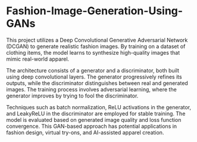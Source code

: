 # Fashion-Image-Generation-Using-GANs

This project utilizes a Deep Convolutional Generative Adversarial Network (DCGAN) to generate realistic fashion images. By training on a dataset of clothing items, the model learns to synthesize high-quality images that mimic real-world apparel.

The architecture consists of a generator and a discriminator, both built using deep convolutional layers. The generator progressively refines its outputs, while the discriminator distinguishes between real and generated images. The training process involves adversarial learning, where the generator improves by trying to fool the discriminator.

Techniques such as batch normalization, ReLU activations in the generator, and LeakyReLU in the discriminator are employed for stable training. The model is evaluated based on generated image quality and loss function convergence. This GAN-based approach has potential applications in fashion design, virtual try-ons, and AI-assisted apparel creation.

